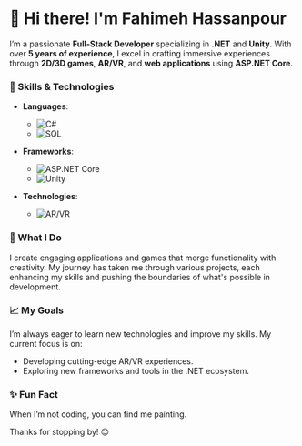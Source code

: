 # 👋 Hi there! I'm Fahimeh Hassanpour

I’m a passionate **Full-Stack Developer** specializing in **.NET** and **Unity**. With over **5 years of experience**, I excel in crafting immersive experiences through **2D/3D games**, **AR/VR**, and **web applications** using **ASP.NET Core**.

### 🚀 Skills & Technologies

- **Languages**: 
  - ![C#](https://img.shields.io/badge/-C%23-239120?style=flat&logo=csharp&logoColor=white)
  - ![SQL](https://img.shields.io/badge/-SQL%20Server-CC2927?style=flat&logo=microsoftsqlserver&logoColor=white)

- **Frameworks**:
  - ![ASP.NET Core](https://img.shields.io/badge/-ASP.NET%20Core-512BD4?style=flat&logo=dotnet&logoColor=white)
  - ![Unity](https://img.shields.io/badge/-Unity-100000?style=flat&logo=unity&logoColor=white)

- **Technologies**:
  - ![AR/VR](https://img.shields.io/badge/-AR%2FVR-FF5C5C?style=flat&logo=oculus&logoColor=white)

### 🌟 What I Do

I create engaging applications and games that merge functionality with creativity. My journey has taken me through various projects, each enhancing my skills and pushing the boundaries of what's possible in development. 

### 📈 My Goals

I’m always eager to learn new technologies and improve my skills. My current focus is on:
- Developing cutting-edge AR/VR experiences.
- Exploring new frameworks and tools in the .NET ecosystem.

### ✨ Fun Fact

When I’m not coding, you can find me painting.

Thanks for stopping by! 😊
